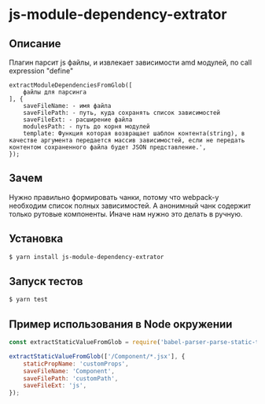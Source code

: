 # js-module-dependency-extrator

## Описание

Плагин парсит js файлы, и извлекает зависимости amd модулей, по call expression "define"

```
extractModuleDependenciesFromGlob([
    файлы для парсинга
], {
    saveFileName: - имя файла
    saveFilePath: - путь, куда сохранять список зависимостей
    saveFileExt: - расширение файла
    modulesPath: - путь до корня модулей
    template: Функция которая возвращает шаблон контента(string), в качестве аргумента передается массив зависимостей, если не передать контентом сохраненного файла будет JSON представление.',
});
```

## Зачем

Нужно правильно формировать чанки, потому что webpack-у необходим список полных зависимостей. А анонимный чанк содержит только рутовые компоненты. Иначе нам нужно это делать в ручную.

## Установка

```sh
$ yarn install js-module-dependency-extrator
```

## Запуск тестов

 ```sh
 $ yarn test
 ```

## Пример использования в Node окружении

```javascript
const extractStaticValueFromGlob = require('babel-parser-parse-static-trl');

extractStaticValueFromGlob(['/Component/*.jsx'], {
    staticPropName: 'customProps',
    saveFileName: 'Component',
    saveFilePath: 'customPath',
    saveFileExt: 'js',
});
```
